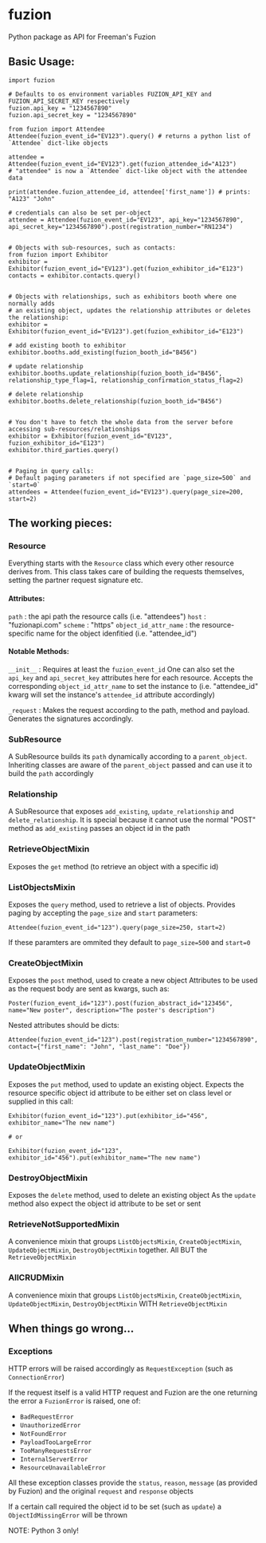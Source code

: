 # fuzion
Python package as API for Freeman's Fuzion


## Basic Usage:
```
import fuzion

# Defaults to os environment variables FUZION_API_KEY and FUZION_API_SECRET_KEY respectively
fuzion.api_key = "1234567890"
fuzion.api_secret_key = "1234567890"

from fuzion import Attendee
Attendee(fuzion_event_id="EV123").query() # returns a python list of `Attendee` dict-like objects 

attendee = Attendee(fuzion_event_id="EV123").get(fuzion_attendee_id="A123") 
# "attendee" is now a `Attendee` dict-like object with the attendee data

print(attendee.fuzion_attendee_id, attendee['first_name']) # prints: "A123" "John"

# credentials can also be set per-object
attendee = Attendee(fuzion_event_id="EV123", api_key="1234567890", api_secret_key="1234567890").post(registration_number="RN1234")


# Objects with sub-resources, such as contacts:
from fuzion import Exhibitor
exhibitor = Exhibitor(fuzion_event_id="EV123").get(fuzion_exhibitor_id="E123")
contacts = exhibitor.contacts.query()


# Objects with relationships, such as exhibitors booth where one normally adds
# an existing object, updates the relationship attributes or deletes the relationship:
exhibitor = Exhibitor(fuzion_event_id="EV123").get(fuzion_exhibitor_id="E123")

# add existing booth to exhibitor
exhibitor.booths.add_existing(fuzion_booth_id="B456")

# update relationship
exhibitor.booths.update_relationship(fuzion_booth_id="B456", relationship_type_flag=1, relationship_confirmation_status_flag=2)

# delete relationship
exhibitor.booths.delete_relationship(fuzion_booth_id="B456")


# You don't have to fetch the whole data from the server before accessing sub-resources/relationships
exhibitor = Exhibitor(fuzion_event_id="EV123", fuzion_exhibitor_id="E123")
exhibitor.third_parties.query()


# Paging in query calls:
# Default paging parameters if not specified are `page_size=500` and `start=0`
attendees = Attendee(fuzion_event_id="EV123").query(page_size=200, start=2)

```


## The working pieces:
### Resource
Everything starts with the `Resource` class which every other resource derives from.
This class takes care of building the requests themselves, setting the partner request signature etc.

#### Attributes:
`path` : the api path the resource calls (i.e. "attendees")
`host` : "fuzionapi.com"
`scheme` : "https"
`object_id_attr_name` : the resource-specific name for the object idenfitied (i.e. "attendee_id")

#### Notable Methods:
`__init__` : Requires at least the `fuzion_event_id`
             One can also set the `api_key` and `api_secret_key` attributes here for each resource.
             Accepts the corresponding `object_id_attr_name` to set the instance to (i.e. "attendee_id" kwarg will set the instance's `attendee_id` attribute accordingly)

`_request` : Makes the request according to the path, method and payload. Generates the signatures accordingly.

### SubResource
A SubResource builds its `path` dynamically according to a `parent_object`. 
Inheriting classes are aware of the `parent_object` passed and can use it to build the `path` accordingly

### Relationship
A SubResource that exposes `add_existing`, `update_relationship` and `delete_relationship`.
It is special because it cannot use the normal "POST" method as `add_existing` passes an object id in the path

### RetrieveObjectMixin
Exposes the `get` method (to retrieve an object with a specific id) 

### ListObjectsMixin
Exposes the `query` method, used to retrieve a list of objects.
Provides paging by accepting the `page_size` and `start` parameters:

```
Attendee(fuzion_event_id="123").query(page_size=250, start=2)
```

If these paramters are ommited they default to `page_size=500` and `start=0`

### CreateObjectMixin
Exposes the `post` method, used to create a new object
Attributes to be used as the request body are sent as kwargs, such as:

```
Poster(fuzion_event_id="123").post(fuzion_abstract_id="123456", name="New poster", description="The poster's description")
```

Nested attributes should be dicts:

```
Attendee(fuzion_event_id="123").post(registration_number="1234567890", contact={"first_name": "John", "last_name": "Doe"})
```

### UpdateObjectMixin
Exposes the `put` method, used to update an existing object.
Expects the resource specific object id attribute to be either set on class level or supplied in this call:

```
Exhibitor(fuzion_event_id="123").put(exhibitor_id="456", exhibitor_name="The new name")

# or 

Exhibitor(fuzion_event_id="123", exhibitor_id="456").put(exhibitor_name="The new name")
``` 

### DestroyObjectMixin
Exposes the `delete` method, used to delete an existing object
As the `update` method also expect the object id attribute to be set or sent

### RetrieveNotSupportedMixin
A convenience mixin that groups `ListObjectsMixin`, `CreateObjectMixin`, `UpdateObjectMixin`, `DestroyObjectMixin`
together. All BUT the `RetrieveObjectMixin`

### AllCRUDMixin
A convenience mixin that groups `ListObjectsMixin`, `CreateObjectMixin`, `UpdateObjectMixin`, `DestroyObjectMixin`
WITH `RetrieveObjectMixin`



## When things go wrong...
### Exceptions
HTTP errors will be raised accordingly as `RequestException` (such as `ConnectionError`)

If the request itself is a valid HTTP request and Fuzion are the one returning the error
a `FuzionError` is raised, one of:
- `BadRequestError`
- `UnauthorizedError`
- `NotFoundError`
- `PayloadTooLargeError`
- `TooManyRequestsError`
- `InternalServerError`
- `ResourceUnavailableError`

All these exception classes provide the `status`, `reason`, `message` (as provided by Fuzion)
and the original `request` and `response` objects

If a certain call required the object id to be set (such as `update`) a `ObjectIdMissingError` will be thrown


NOTE:
Python 3 only!
